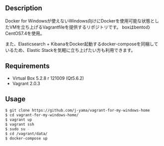 ## Description
Docker for Windowsが使えないWindows向けにDockerを使用可能な状態としたVMを立ち上げるVagrantfileを提供するリポジトリです。
boxはbentoのCentOS7.4を使用。

また、Elasticsearch + KibanaをDocker起動するdocker-composeを同梱しているため、Elastic Stackを気軽に立ち上げたい方も利用できます。

## Requirements
* Virtual Box 5.2.8 r 121009 (Qt5.6.2)
* Vagrant 2.0.3

## Usage
```bash
$ git clone https://github.com/j-yama/vagrant-for-my-windows-home
$ cd vagrant-for-my-windows-home/
$ vagrant up
$ vagrant ssh
$ sudo su -
$ cd /vagrant/data/
$ docker-compose up
```
